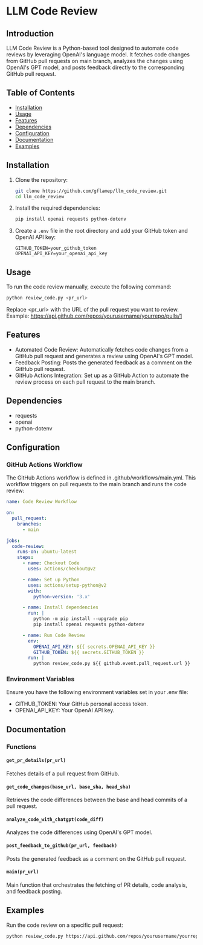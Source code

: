 # LLM Code Review

## Introduction
LLM Code Review is a Python-based tool designed to automate code reviews by leveraging OpenAI's language model. It fetches code changes from GitHub pull requests on main branch, analyzes the changes using OpenAI's GPT model, and posts feedback directly to the corresponding GitHub pull request.

## Table of Contents
- [Installation](#installation)
- [Usage](#usage)
- [Features](#features)
- [Dependencies](#dependencies)
- [Configuration](#configuration)
- [Documentation](#documentation)
- [Examples](#examples)

## Installation
1. Clone the repository:
    ```sh
    git clone https://github.com/gflamep/llm_code_review.git
    cd llm_code_review
    ```

2. Install the required dependencies:
    ```sh
    pip install openai requests python-dotenv
    ```

3. Create a `.env` file in the root directory and add your GitHub token and OpenAI API key:
    ```env
    GITHUB_TOKEN=your_github_token
    OPENAI_API_KEY=your_openai_api_key
    ```

## Usage
To run the code review manually, execute the following command:
```sh
python review_code.py <pr_url>
```
Replace <pr_url> with the URL of the pull request you want to review.
Example: https://api.github.com/repos/yourusername/yourrepo/pulls/1

## Features
- Automated Code Review: Automatically fetches code changes from a GitHub pull request and generates a review using OpenAI's GPT model.
- Feedback Posting: Posts the generated feedback as a comment on the GitHub pull request.
- GitHub Actions Integration: Set up as a GitHub Action to automate the review process on each pull request to the main branch.
## Dependencies
- requests
- openai
- python-dotenv
## Configuration
### GitHub Actions Workflow
The GitHub Actions workflow is defined in .github/workflows/main.yml. This workflow triggers on pull requests to the main branch and runs the code review:
```yaml
name: Code Review Workflow

on:
  pull_request:
    branches:
      - main

jobs:
  code-review:
    runs-on: ubuntu-latest
    steps:
      - name: Checkout Code
        uses: actions/checkout@v2

      - name: Set up Python
        uses: actions/setup-python@v2
        with:
          python-version: '3.x'

      - name: Install dependencies
        run: |
          python -m pip install --upgrade pip
          pip install openai requests python-dotenv

      - name: Run Code Review
        env:
          OPENAI_API_KEY: ${{ secrets.OPENAI_API_KEY }}
          GITHUB_TOKEN: ${{ secrets.GITHUB_TOKEN }}
        run: |
          python review_code.py ${{ github.event.pull_request.url }}

```
### Environment Variables
Ensure you have the following environment variables set in your .env file:

- GITHUB_TOKEN: Your GitHub personal access token.
- OPENAI_API_KEY: Your OpenAI API key.

## Documentation

### Functions

#### `get_pr_details(pr_url)`
Fetches details of a pull request from GitHub.

#### `get_code_changes(base_url, base_sha, head_sha)`
Retrieves the code differences between the base and head commits of a pull request.

#### `analyze_code_with_chatgpt(code_diff)`
Analyzes the code differences using OpenAI's GPT model.

#### `post_feedback_to_github(pr_url, feedback)`
Posts the generated feedback as a comment on the GitHub pull request.

#### `main(pr_url)`
Main function that orchestrates the fetching of PR details, code analysis, and feedback posting.

## Examples
Run the code review on a specific pull request:

```sh
python review_code.py https://api.github.com/repos/yourusername/yourrepo/pulls/1